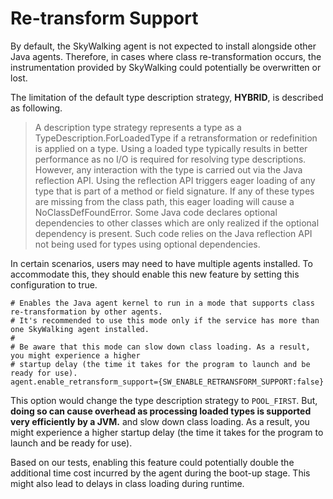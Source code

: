 # Re-transform Support

By default, the SkyWalking agent is not expected to install alongside other Java agents.
Therefore, in cases where class re-transformation occurs, the instrumentation provided by 
SkyWalking could potentially be overwritten or lost.

The limitation of the default type description strategy, **HYBRID**, is described as following.
> A description type strategy represents a type as a TypeDescription.ForLoadedType if a 
retransformation or redefinition is applied on a type. Using a loaded type typically results in better performance 
as no I/O is required for resolving type descriptions. However, any interaction with the type is carried out via the Java reflection API. 
Using the reflection API triggers eager loading of any type that is part of a method or field signature. 
If any of these types are missing from the class path, this eager loading will cause a NoClassDefFoundError. 
Some Java code declares optional dependencies to other classes which are only realized if the optional dependency is present. 
Such code relies on the Java reflection API not being used for types using optional dependencies.

In certain scenarios, users may need to have multiple agents installed.
To accommodate this, they should enable this new feature by setting this configuration to true.

```
# Enables the Java agent kernel to run in a mode that supports class re-transformation by other agents.
# It's recommended to use this mode only if the service has more than one SkyWalking agent installed.
#
# Be aware that this mode can slow down class loading. As a result, you might experience a higher
# startup delay (the time it takes for the program to launch and be ready for use).
agent.enable_retransform_support={SW_ENABLE_RETRANSFORM_SUPPORT:false}
```

This option would change the type description strategy to `POOL_FIRST`.
But, **doing so can cause overhead as processing loaded types is supported very efficiently by a JVM.**
and slow down class loading. As a result, you might experience a higher 
startup delay (the time it takes for the program to launch and be ready for use).

Based on our tests, enabling this feature could potentially double the additional time cost
incurred by the agent during the boot-up stage. This might also lead to delays in class 
loading during runtime.